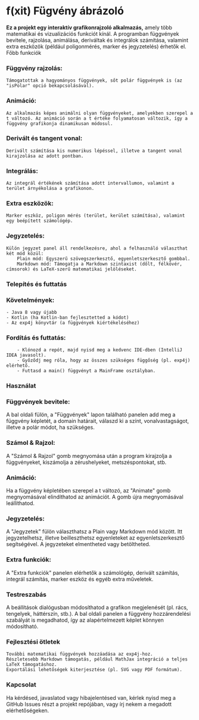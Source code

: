 # f(xit) Fügvény ábrázoló

**Ez a projekt egy interaktív grafikonrajzoló alkalmazás,** amely több matematikai és vizualizációs funkciót kínál. A programban függvények bevitele, rajzolása, animálása, deriváltak és integrálok számítása, valamint extra eszközök (például poligonmérés, marker és jegyzetelés) érhetők el.
Főbb funkciók

### Függvény rajzolás:

    Támogatottak a hagyományos függvények, sőt polár függvények is (az "isPolar" opció bekapcsolásával).

### Animáció:

    Az alkalmazás képes animálni olyan függvényeket, amelyekben szerepel a t változó. Az animáció során a t értéke folyamatosan változik, így a függvény grafikonja dinamikusan módosul.

### Derivált és tangent vonal:

    Derivált számítása kis numerikus lépéssel, illetve a tangent vonal kirajzolása az adott pontban.

### Integrálás:

    Az integrál értékének számítása adott intervallumon, valamint a terület árnyékolása a grafikonon.

### Extra eszközök:

    Marker eszköz, poligon mérés (terület, kerület számítása), valamint egy beépített számológép.

### Jegyzetelés:

    Külön jegyzet panel áll rendelkezésre, ahol a felhasználó választhat két mód közül:
        Plain mód: Egyszerű szövegszerkesztő, egyenletszerkesztő gombbal.
        Markdown mód: Támogatja a Markdown szintaxist (dőlt, félkövér, címsorok) és LaTeX-szerű matematikai jelöléseket.

### Telepítés és futtatás

### Követelmények:
    - Java 8 vagy újabb
    - Kotlin (ha Kotlin-ban fejlesztetted a kódot)
    - Az exp4j könyvtár (a függvények kiértékeléséhez)

### Fordítás és futtatás:
        - Klónozd a repót, majd nyisd meg a kedvenc IDE-dben (IntelliJ IDEA javasolt).
        - Győződj meg róla, hogy az összes szükséges függőség (pl. exp4j) elérhető.
        - Futtasd a main() függvényt a MainFrame osztályban.

### Használat

### Függvények bevitele:
A bal oldali fülön, a "Függvények" lapon található panelen add meg a függvény képletét, a domain határait, válaszd ki a színt, vonalvastagságot, illetve a polár módot, ha szükséges.

### Számol & Rajzol:
A "Számol & Rajzol" gomb megnyomása után a program kirajzolja a függvényeket, kiszámolja a zérushelyeket, metszéspontokat, stb.

### Animáció:
Ha a függvény képletében szerepel a t változó, az "Animate" gomb megnyomásával elindíthatod az animációt. A gomb újra megnyomásával leállíthatod.

### Jegyzetelés:
A "Jegyzetek" fülön választhatsz a Plain vagy Markdown mód között. Itt jegyzetelhetsz, illetve beilleszthetsz egyenleteket az egyenletszerkesztő segítségével. A jegyzeteket elmentheted vagy betöltheted.

### Extra funkciók:
A "Extra funkciók" panelen elérhetők a számológép, derivált számítás, integrál számítás, marker eszköz és egyéb extra műveletek.

### Testreszabás

A beállítások dialógusban módosíthatod a grafikon megjelenését (pl. rács, tengelyek, háttérszín, stb.).
    A bal oldali panelen a függvény hozzárendelési szabályát is megadhatod, így az alapértelmezett képlet könnyen módosítható.

### Fejlesztési ötletek

    További matematikai függvények hozzáadása az exp4j-hoz.
    Részletesebb Markdown támogatás, például MathJax integráció a teljes LaTeX támogatáshoz.
    Exportálási lehetőségek kiterjesztése (pl. SVG vagy PDF formátum).

### Kapcsolat

Ha kérdésed, javaslatod vagy hibajelentésed van, kérlek nyisd meg a GitHub Issues részt a projekt repójában, vagy írj nekem a megadott elérhetőségeken.